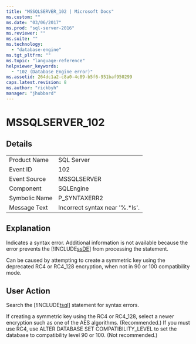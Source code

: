 ```yaml
---
title: "MSSQLSERVER_102 | Microsoft Docs"
ms.custom: ""
ms.date: "03/06/2017"
ms.prod: "sql-server-2016"
ms.reviewer: ""
ms.suite: ""
ms.technology: 
  - "database-engine"
ms.tgt_pltfrm: ""
ms.topic: "language-reference"
helpviewer_keywords: 
  - "102 (Database Engine error)"
ms.assetid: 264dc1a2-c8a0-4c89-b5f6-951baf950299
caps.latest.revision: 8
ms.author: "rickbyh"
manager: "jhubbard"
---
```

# MSSQLSERVER_102
  
## Details  
  
|||  
|-|-|  
|Product Name|SQL Server|  
|Event ID|102|  
|Event Source|MSSQLSERVER|  
|Component|SQLEngine|  
|Symbolic Name|P_SYNTAXERR2|  
|Message Text|Incorrect syntax near '%.*ls'.|  
  
## Explanation  
Indicates a syntax error. Additional information is not available because the error prevents the [!INCLUDE[ssDE](../a9notintoc/includes/ssde-md.md)] from processing the statement.  
  
Can be caused by attempting to create a symmetric key using the deprecated RC4 or RC4_128 encryption, when not in 90 or 100 compatibility mode.  
  
## User Action  
Search the [!INCLUDE[tsql](../a9notintoc/includes/tsql-md.md)] statement for syntax errors.  
  
If creating a symmetric key using the RC4 or RC4_128, select a newer encryption such as one of the AES algorithms. (Recommended.) If you must use RC4, use ALTER DATABASE SET COMPATIBILITY_LEVEL to set the database to compatibility level 90 or 100. (Not recommended.)  
  
